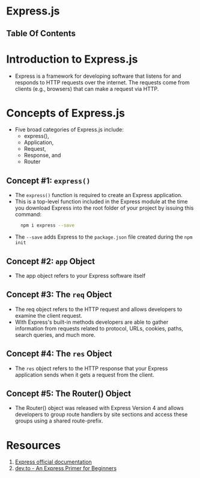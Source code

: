 # Express.js

## Table Of Contents

# Introduction to Express.js

- Express is a framework for developing software that listens for and responds to HTTP requests over the internet. The requests come from clients (e.g., browsers) that can make a request via HTTP.

# Concepts of Express.js

- Five broad categories of Express.js include:
  - express(),
  - Application,
  - Request,
  - Response, and
  - Router

## Concept #1: `express()`

- The `express()` function is required to create an Express application.
- This is a top-level function included in the Express module at the time you download Express into the root folder of your project by issuing this command:
  ```sh
    npm i express --save
  ```
- The `--save` adds Express to the `package.json` file created during the `npm init`

## Concept #2: `app` Object

- The app object refers to your Express software itself

## Concept #3: The `req` Object

- The req object refers to the HTTP request and allows developers to examine the client request.
- With Express's built-in methods developers are able to gather information from requests related to protocol, URLs, cookies, paths, search queries, and much more.

## Concept #4: The `res` Object

- The `res` object refers to the HTTP response that your Express application sends when it gets a request from the client.

## Concept #5: The Router() Object

- The Router() object was released with Express Version 4 and allows developers to group route handlers by site sections and access these groups using a shared route-prefix.

# Resources

1. [Express official documentation](https://expressjs.com/en/4x/api.html)
2. [dev.to - An Express Primer for Beginners](https://dev.to/vetswhocode/understanding-express-a-primer-for-beginners-3efo)
